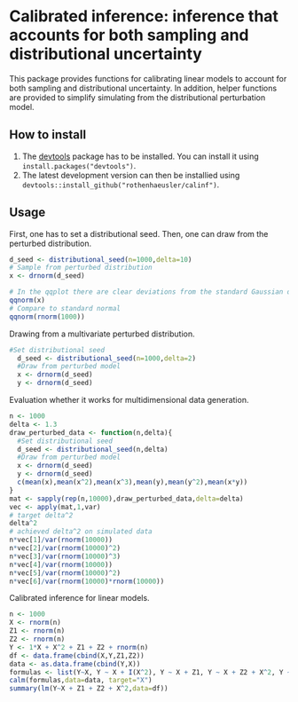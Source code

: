 # Calibrated inference: inference that accounts for both sampling and distributional uncertainty


This package provides functions for calibrating linear models to account for both sampling and distributional uncertainty. In addition, helper functions are provided to simplify simulating from the distributional perturbation model.

## How to install

1. The [devtools](https://github.com/hadley/devtools) package has to be installed. You can install it using  `install.packages("devtools")`.
2. The latest development version can then be installied using `devtools::install_github("rothenhaeusler/calinf")`.

## Usage

First, one has to set a distributional seed. Then, one can draw from the perturbed distribution.

```R
d_seed <- distributional_seed(n=1000,delta=10)
# Sample from perturbed distribution
x <- drnorm(d_seed)

# In the qqplot there are clear deviations from the standard Gaussian distribution
qqnorm(x)
# Compare to standard normal
qqnorm(rnorm(1000))
```

Drawing from a multivariate perturbed distribution.

```R
#Set distributional seed
  d_seed <- distributional_seed(n=1000,delta=2)
  #Draw from perturbed model
  x <- drnorm(d_seed)
  y <- drnorm(d_seed)
```

Evaluation whether it works for multidimensional data generation.

```R
n <- 1000
delta <- 1.3
draw_perturbed_data <- function(n,delta){
  #Set distributional seed
  d_seed <- distributional_seed(n,delta)
  #Draw from perturbed model
  x <- drnorm(d_seed)
  y <- drnorm(d_seed)
  c(mean(x),mean(x^2),mean(x^3),mean(y),mean(y^2),mean(x*y))
}
mat <- sapply(rep(n,10000),draw_perturbed_data,delta=delta)
vec <- apply(mat,1,var)
# target delta^2
delta^2
# achieved delta^2 on simulated data
n*vec[1]/var(rnorm(10000))
n*vec[2]/var(rnorm(10000)^2)
n*vec[3]/var(rnorm(10000)^3)
n*vec[4]/var(rnorm(10000))
n*vec[5]/var(rnorm(10000)^2)
n*vec[6]/var(rnorm(10000)*rnorm(10000))
```

Calibrated inference for linear models.

```R
n <- 1000
X <- rnorm(n)
Z1 <- rnorm(n)
Z2 <- rnorm(n)
Y <- 1*X + X^2 + Z1 + Z2 + rnorm(n)
df <- data.frame(cbind(X,Y,Z1,Z2))
data <- as.data.frame(cbind(Y,X))
formulas <- list(Y~X, Y ~ X + I(X^2), Y ~ X + Z1, Y ~ X + Z2 + X^2, Y ~ X + Z1 + Z2 + X^2)
calm(formulas,data=data, target="X")
summary(lm(Y~X + Z1 + Z2 + X^2,data=df))
```
